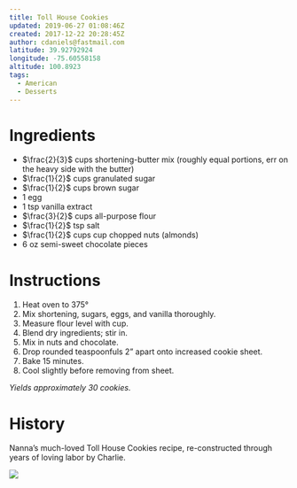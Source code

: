 ```yaml
---
title: Toll House Cookies
updated: 2019-06-27 01:08:46Z
created: 2017-12-22 20:28:45Z
author: cdaniels@fastmail.com
latitude: 39.92792924
longitude: -75.60558158
altitude: 100.8923
tags:
  - American
  - Desserts
---
```


# Ingredients

- $\frac{2}{3}$ cups shortening-butter mix (roughly equal portions, err on the heavy side with the butter)
- $\frac{1}{2}$ cups granulated sugar
- $\frac{1}{2}$ cups brown sugar
- 1 egg
- 1 tsp vanilla extract
- $\frac{3}{2}$ cups all-purpose flour
- $\frac{1}{2}$ tsp salt
- $\frac{1}{2}$ cups cup chopped nuts (almonds)
- 6 oz semi-sweet chocolate pieces

# Instructions
1. Heat oven to 375°
2. Mix shortening, sugars, eggs, and vanilla thoroughly.
3. Measure flour level with cup.
4. Blend dry ingredients; stir in.
5. Mix in nuts and chocolate.
6. Drop rounded teaspoonfuls 2” apart onto increased cookie
sheet.
7. Bake 15 minutes.
8. Cool slightly before removing from sheet.

*Yields approximately 30 cookies.*

# History

Nanna’s much-loved Toll House Cookies recipe, re-constructed through years of loving labor by Charlie.

![](../_resources/toll_house_cookies_orig.jpg)